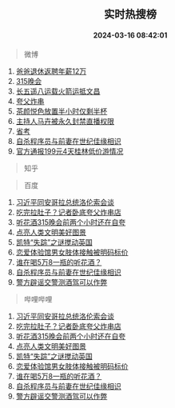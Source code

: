 <div align="center"><h2>实时热搜榜</h2><h4>2024-03-16 08:42:01</h4></div>

> 微博  

1. [爸爸退休返聘年薪12万](https://s.weibo.com/weibo?q=%23%E7%88%B8%E7%88%B8%E9%80%80%E4%BC%91%E8%BF%94%E8%81%98%E5%B9%B4%E8%96%AA12%E4%B8%87%23&t=31&band_rank=1&Refer=top)<br />
2. [315晚会](https://s.weibo.com/weibo?q=%23315%E6%99%9A%E4%BC%9A%23&t=31&band_rank=2&Refer=top)<br />
3. [长五遥八运载火箭运抵文昌](https://s.weibo.com/weibo?q=%23%E9%95%BF%E4%BA%94%E9%81%A5%E5%85%AB%E8%BF%90%E8%BD%BD%E7%81%AB%E7%AE%AD%E8%BF%90%E6%8A%B5%E6%96%87%E6%98%8C%23&t=31&band_rank=3&Refer=top)<br />
4. [夸父炸串](https://s.weibo.com/weibo?q=%E5%A4%B8%E7%88%B6%E7%82%B8%E4%B8%B2&t=31&band_rank=4&Refer=top)<br />
5. [茶颜悦色放置半小时仅剩半杯](https://s.weibo.com/weibo?q=%23%E8%8C%B6%E9%A2%9C%E6%82%A6%E8%89%B2%E6%94%BE%E7%BD%AE%E5%8D%8A%E5%B0%8F%E6%97%B6%E4%BB%85%E5%89%A9%E5%8D%8A%E6%9D%AF%23&t=31&band_rank=5&Refer=top)<br />
6. [主持人马卉被永久封禁直播权限](https://s.weibo.com/weibo?q=%23%E4%B8%BB%E6%8C%81%E4%BA%BA%E9%A9%AC%E5%8D%89%E8%A2%AB%E6%B0%B8%E4%B9%85%E5%B0%81%E7%A6%81%E7%9B%B4%E6%92%AD%E6%9D%83%E9%99%90%23&t=31&band_rank=6&Refer=top)<br />
7. [省考](https://s.weibo.com/weibo?q=%E7%9C%81%E8%80%83&t=31&band_rank=7&Refer=top)<br />
8. [自杀程序员与前妻在世纪佳缘相识](https://s.weibo.com/weibo?q=%23%E8%87%AA%E6%9D%80%E7%A8%8B%E5%BA%8F%E5%91%98%E4%B8%8E%E5%89%8D%E5%A6%BB%E5%9C%A8%E4%B8%96%E7%BA%AA%E4%BD%B3%E7%BC%98%E7%9B%B8%E8%AF%86%23&t=31&band_rank=8&Refer=top)<br />
9. [官方通报199元4天桂林低价游情况](https://s.weibo.com/weibo?q=%23%E5%AE%98%E6%96%B9%E9%80%9A%E6%8A%A5199%E5%85%834%E5%A4%A9%E6%A1%82%E6%9E%97%E4%BD%8E%E4%BB%B7%E6%B8%B8%E6%83%85%E5%86%B5%23&t=31&band_rank=9&Refer=top)<br />

> 知乎  


> 百度  

1. [习近平同安哥拉总统洛伦索会谈](https://www.baidu.com/s?wd=%E4%B9%A0%E8%BF%91%E5%B9%B3%E5%90%8C%E5%AE%89%E5%93%A5%E6%8B%89%E6%80%BB%E7%BB%9F%E6%B4%9B%E4%BC%A6%E7%B4%A2%E4%BC%9A%E8%B0%88&sa=fyb_news&rsv_dl=fyb_news)<br />
2. [吃完拉肚子？记者卧底夸父炸串店](https://www.baidu.com/s?wd=%E5%90%83%E5%AE%8C%E6%8B%89%E8%82%9A%E5%AD%90%EF%BC%9F%E8%AE%B0%E8%80%85%E5%8D%A7%E5%BA%95%E5%A4%B8%E7%88%B6%E7%82%B8%E4%B8%B2%E5%BA%97&sa=fyb_news&rsv_dl=fyb_news)<br />
3. [听花酒315晚会前两个小时还在自夸](https://www.baidu.com/s?wd=%E5%90%AC%E8%8A%B1%E9%85%92315%E6%99%9A%E4%BC%9A%E5%89%8D%E4%B8%A4%E4%B8%AA%E5%B0%8F%E6%97%B6%E8%BF%98%E5%9C%A8%E8%87%AA%E5%A4%B8&sa=fyb_news&rsv_dl=fyb_news)<br />
4. [点亮人类文明美好图景](https://www.baidu.com/s?wd=%E7%82%B9%E4%BA%AE%E4%BA%BA%E7%B1%BB%E6%96%87%E6%98%8E%E7%BE%8E%E5%A5%BD%E5%9B%BE%E6%99%AF&sa=fyb_news&rsv_dl=fyb_news)<br />
5. [凯特“失踪”之谜搅动英国](https://www.baidu.com/s?wd=%E5%87%AF%E7%89%B9%E2%80%9C%E5%A4%B1%E8%B8%AA%E2%80%9D%E4%B9%8B%E8%B0%9C%E6%90%85%E5%8A%A8%E8%8B%B1%E5%9B%BD&sa=fyb_news&rsv_dl=fyb_news)<br />
6. [恋爱体验馆男女肢体接触被明码标价](https://www.baidu.com/s?wd=%E6%81%8B%E7%88%B1%E4%BD%93%E9%AA%8C%E9%A6%86%E7%94%B7%E5%A5%B3%E8%82%A2%E4%BD%93%E6%8E%A5%E8%A7%A6%E8%A2%AB%E6%98%8E%E7%A0%81%E6%A0%87%E4%BB%B7&sa=fyb_news&rsv_dl=fyb_news)<br />
7. [谁在喝5万8一瓶的听花酒？](https://www.baidu.com/s?wd=%E8%B0%81%E5%9C%A8%E5%96%9D5%E4%B8%878%E4%B8%80%E7%93%B6%E7%9A%84%E5%90%AC%E8%8A%B1%E9%85%92%EF%BC%9F&sa=fyb_news&rsv_dl=fyb_news)<br />
8. [自杀程序员与前妻在世纪佳缘相识](https://www.baidu.com/s?wd=%E8%87%AA%E6%9D%80%E7%A8%8B%E5%BA%8F%E5%91%98%E4%B8%8E%E5%89%8D%E5%A6%BB%E5%9C%A8%E4%B8%96%E7%BA%AA%E4%BD%B3%E7%BC%98%E7%9B%B8%E8%AF%86&sa=fyb_news&rsv_dl=fyb_news)<br />
9. [警方辟谣交警测酒驾可以作弊](https://www.baidu.com/s?wd=%E8%AD%A6%E6%96%B9%E8%BE%9F%E8%B0%A3%E4%BA%A4%E8%AD%A6%E6%B5%8B%E9%85%92%E9%A9%BE%E5%8F%AF%E4%BB%A5%E4%BD%9C%E5%BC%8A&sa=fyb_news&rsv_dl=fyb_news)<br />

> 哔哩哔哩  

1. [习近平同安哥拉总统洛伦索会谈](https://www.baidu.com/s?wd=%E4%B9%A0%E8%BF%91%E5%B9%B3%E5%90%8C%E5%AE%89%E5%93%A5%E6%8B%89%E6%80%BB%E7%BB%9F%E6%B4%9B%E4%BC%A6%E7%B4%A2%E4%BC%9A%E8%B0%88&sa=fyb_news&rsv_dl=fyb_news)<br />
2. [吃完拉肚子？记者卧底夸父炸串店](https://www.baidu.com/s?wd=%E5%90%83%E5%AE%8C%E6%8B%89%E8%82%9A%E5%AD%90%EF%BC%9F%E8%AE%B0%E8%80%85%E5%8D%A7%E5%BA%95%E5%A4%B8%E7%88%B6%E7%82%B8%E4%B8%B2%E5%BA%97&sa=fyb_news&rsv_dl=fyb_news)<br />
3. [听花酒315晚会前两个小时还在自夸](https://www.baidu.com/s?wd=%E5%90%AC%E8%8A%B1%E9%85%92315%E6%99%9A%E4%BC%9A%E5%89%8D%E4%B8%A4%E4%B8%AA%E5%B0%8F%E6%97%B6%E8%BF%98%E5%9C%A8%E8%87%AA%E5%A4%B8&sa=fyb_news&rsv_dl=fyb_news)<br />
4. [点亮人类文明美好图景](https://www.baidu.com/s?wd=%E7%82%B9%E4%BA%AE%E4%BA%BA%E7%B1%BB%E6%96%87%E6%98%8E%E7%BE%8E%E5%A5%BD%E5%9B%BE%E6%99%AF&sa=fyb_news&rsv_dl=fyb_news)<br />
5. [凯特“失踪”之谜搅动英国](https://www.baidu.com/s?wd=%E5%87%AF%E7%89%B9%E2%80%9C%E5%A4%B1%E8%B8%AA%E2%80%9D%E4%B9%8B%E8%B0%9C%E6%90%85%E5%8A%A8%E8%8B%B1%E5%9B%BD&sa=fyb_news&rsv_dl=fyb_news)<br />
6. [恋爱体验馆男女肢体接触被明码标价](https://www.baidu.com/s?wd=%E6%81%8B%E7%88%B1%E4%BD%93%E9%AA%8C%E9%A6%86%E7%94%B7%E5%A5%B3%E8%82%A2%E4%BD%93%E6%8E%A5%E8%A7%A6%E8%A2%AB%E6%98%8E%E7%A0%81%E6%A0%87%E4%BB%B7&sa=fyb_news&rsv_dl=fyb_news)<br />
7. [谁在喝5万8一瓶的听花酒？](https://www.baidu.com/s?wd=%E8%B0%81%E5%9C%A8%E5%96%9D5%E4%B8%878%E4%B8%80%E7%93%B6%E7%9A%84%E5%90%AC%E8%8A%B1%E9%85%92%EF%BC%9F&sa=fyb_news&rsv_dl=fyb_news)<br />
8. [自杀程序员与前妻在世纪佳缘相识](https://www.baidu.com/s?wd=%E8%87%AA%E6%9D%80%E7%A8%8B%E5%BA%8F%E5%91%98%E4%B8%8E%E5%89%8D%E5%A6%BB%E5%9C%A8%E4%B8%96%E7%BA%AA%E4%BD%B3%E7%BC%98%E7%9B%B8%E8%AF%86&sa=fyb_news&rsv_dl=fyb_news)<br />
9. [警方辟谣交警测酒驾可以作弊](https://www.baidu.com/s?wd=%E8%AD%A6%E6%96%B9%E8%BE%9F%E8%B0%A3%E4%BA%A4%E8%AD%A6%E6%B5%8B%E9%85%92%E9%A9%BE%E5%8F%AF%E4%BB%A5%E4%BD%9C%E5%BC%8A&sa=fyb_news&rsv_dl=fyb_news)<br />
